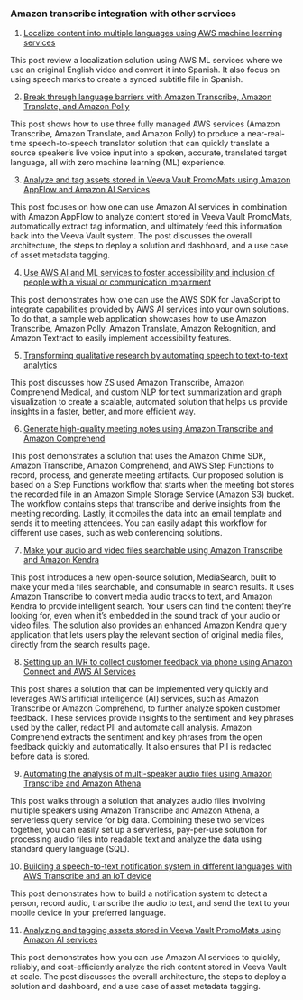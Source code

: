 ### Amazon transcribe integration with other services

1. [Localize content into multiple languages using AWS machine learning services](https://aws.amazon.com/blogs/machine-learning/localize-content-into-multiple-languages-using-aws-machine-learning-services/)

This post review a localization solution using AWS ML services where we use an original English video and convert it into Spanish. It also focus on using speech marks to create a synced subtitle file in Spanish.

2. [Break through language barriers with Amazon Transcribe, Amazon Translate, and Amazon Polly](https://aws.amazon.com/blogs/machine-learning/break-through-language-barriers-with-amazon-transcribe-amazon-translate-and-amazon-polly/)


This post shows how to use three fully managed AWS services (Amazon Transcribe, Amazon Translate, and Amazon Polly) to produce a near-real-time speech-to-speech translator solution that can quickly translate a source speaker’s live voice input into a spoken, accurate, translated target language, all with zero machine learning (ML) experience.


3. [Analyze and tag assets stored in Veeva Vault PromoMats using Amazon AppFlow and Amazon AI Services](https://aws.amazon.com/blogs/machine-learning/analyze-and-tag-assets-stored-in-veeva-vault-promomats-using-amazon-appflow-and-amazon-ai-services/)

This post focuses on how one can use Amazon AI services in combination with Amazon AppFlow to analyze content stored in Veeva Vault PromoMats, automatically extract tag information, and ultimately feed this information back into the Veeva Vault system. The post discusses the overall architecture, the steps to deploy a solution and dashboard, and a use case of asset metadata tagging. 


4. [Use AWS AI and ML services to foster accessibility and inclusion of people with a visual or communication impairment](https://aws.amazon.com/blogs/machine-learning/use-aws-ai-and-ml-services-to-foster-accessibility-and-inclusion-of-people-with-a-visual-or-communication-impairment/)

This post demonstrates how one can use the AWS SDK for JavaScript to integrate capabilities provided by AWS AI services into your own solutions. To do that, a sample web application showcases how to use Amazon Transcribe, Amazon Polly, Amazon Translate, Amazon Rekognition, and Amazon Textract to easily implement accessibility features. 


5. [Transforming qualitative research by automating speech to text-to-text analytics](https://aws.amazon.com/blogs/machine-learning/transforming-qualitative-research-by-automating-speech-to-text-to-text-analytics/)

This post discusses how ZS used Amazon Transcribe, Amazon Comprehend Medical, and custom NLP for text summarization and graph visualization to create a scalable, automated solution that helps us provide insights in a faster, better, and more efficient way.

6. [Generate high-quality meeting notes using Amazon Transcribe and Amazon Comprehend](https://aws.amazon.com/blogs/machine-learning/generate-high-quality-meeting-notes-using-amazon-transcribe-and-amazon-comprehend/)

This post demonstrates a solution that uses the Amazon Chime SDK, Amazon Transcribe, Amazon Comprehend, and AWS Step Functions to record, process, and generate meeting artifacts. Our proposed solution is based on a Step Functions workflow that starts when the meeting bot stores the recorded file in an Amazon Simple Storage Service (Amazon S3) bucket. The workflow contains steps that transcribe and derive insights from the meeting recording. Lastly, it compiles the data into an email template and sends it to meeting attendees. You can easily adapt this workflow for different use cases, such as web conferencing solutions.

7. [Make your audio and video files searchable using Amazon Transcribe and Amazon Kendra](https://aws.amazon.com/blogs/machine-learning/make-your-audio-and-video-files-searchable-using-amazon-transcribe-and-amazon-kendra)

This post introduces a new open-source solution, MediaSearch, built to make your media files searchable, and consumable in search results. It uses Amazon Transcribe to convert media audio tracks to text, and Amazon Kendra to provide intelligent search. Your users can find the content they’re looking for, even when it’s embedded in the sound track of your audio or video files. The solution also provides an enhanced Amazon Kendra query application that lets users play the relevant section of original media files, directly from the search results page.

8. [Setting up an IVR to collect customer feedback via phone using Amazon Connect and AWS AI Services](https://aws.amazon.com/blogs/machine-learning/setting-up-an-ivr-to-collect-customer-feedback-via-phone-using-amazon-connect-and-aws-ai-services/)

This post shares a solution that can be implemented very quickly and leverages AWS artificial intelligence (AI) services, such as Amazon Transcribe or Amazon Comprehend, to further analyze spoken customer feedback. These services provide insights to the sentiment and key phrases used by the caller, redact PII and automate call analysis. Amazon Comprehend extracts the sentiment and key phrases from the open feedback quickly and automatically. It also ensures that PII is redacted before data is stored.


9. [Automating the analysis of multi-speaker audio files using Amazon Transcribe and Amazon Athena](https://aws.amazon.com/blogs/machine-learning/automating-the-analysis-of-multi-speaker-audio-files-using-amazon-transcribe-and-amazon-athena/)

This post walks through a solution that analyzes audio files involving multiple speakers using Amazon Transcribe and Amazon Athena, a serverless query service for big data. Combining these two services together, you can easily set up a serverless, pay-per-use solution for processing audio files into readable text and analyze the data using standard query language (SQL).

10. [Building a speech-to-text notification system in different languages with AWS Transcribe and an IoT device](https://aws.amazon.com/blogs/machine-learning/building-a-speech-to-text-notification-system-in-different-languages-with-aws-transcribe-and-an-iot-device/)

This post demonstrates how to build a notification system to detect a person, record audio, transcribe the audio to text, and send the text to your mobile device in your preferred language.

11. [Analyzing and tagging assets stored in Veeva Vault PromoMats using Amazon AI services](https://aws.amazon.com/blogs/machine-learning/analyzing-and-tagging-assets-stored-in-veeva-vault-promomats-using-amazon-ai-services/)

This post demonstrates how you can use Amazon AI services to quickly, reliably, and cost-efficiently analyze the rich content stored in Veeva Vault at scale. The post discusses the overall architecture, the steps to deploy a solution and dashboard, and a use case of asset metadata tagging.
